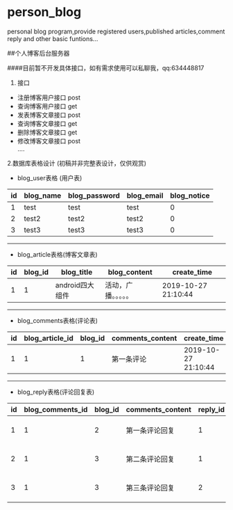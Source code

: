 # person_blog
personal blog program,provide registered users,published articles,comment reply and other basic funtions...

##个人博客后台服务器

####目前暂不开发具体接口，如有需求使用可以私聊我，qq:634448817

1. 接口
- 注册博客用户接口 post
- 查询博客用户接口 get
- 发表博客文章接口 post
- 查询博客文章接口 get
- 删除博客文章接口 get
- 修改博客文章接口 post
<br>....

2.数据库表格设计  (初稿并非完整表设计，仅供观赏)
  - blog_user表格 (用户表)
  
  | id | blog_name | blog_password | blog_email | blog_notice |
  | --- | --- | --- | --- | --- |
  | 1 | test | test| test | 0 | 
  | 2 | test2 | test2| test2 | 0 | 
  | 3 | test3 | test3| test3 | 0 |
  ---
  
  - blog_article表格(博客文章表)
  
  |id|blog_id|blog_title|blog_content|create_time|
  | --- | --- | --- | --- | --- |
  |1|1|android四大组件|活动，广播。。。。。|2019-10-27 21:10:44|
  ---

  - blog_comments表格(评论表)
  
  |id|blog_article_id|blog_id|comments_content|create_time|
  | --- | --- | --- | --- | --- |
  |1|1|1|第一条评论|2019-10-27 21:10:44|
  ---
  
  - blog_reply表格(评论回复表)
  
  |id|blog_comments_id|blog_id|comments_content|reply_id|create_time|
  | --- | --- | --- | --- | --- |---|
  |1|1|2|第一条评论回复|1|2019-10-27 21:10:44|
  |2|1|3|第二条评论回复|1|2019-10-27 21:10:44|
  |3|1|3|第三条评论回复|2|2019-10-27 21:10:44|
